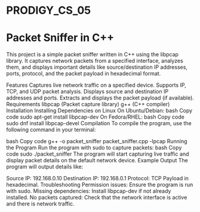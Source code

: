 # PRODIGY_CS_05

# Packet Sniffer in C++

This project is a simple packet sniffer written in C++ using the libpcap library. It captures network packets from a specified interface, analyzes them, and displays important details like source/destination IP addresses, ports, protocol, and the packet payload in hexadecimal format.

Features
Captures live network traffic on a specified device.
Supports IP, TCP, and UDP packet analysis.
Displays source and destination IP addresses and ports.
Extracts and displays the packet payload (if available).
Requirements
libpcap (Packet capture library)
g++ (C++ compiler)
Installation
Installing Dependencies on Linux
On Ubuntu/Debian:
bash
Copy code
sudo apt-get install libpcap-dev
On Fedora/RHEL:
bash
Copy code
sudo dnf install libpcap-devel
Compilation
To compile the program, use the following command in your terminal:

bash
Copy code
g++ -o packet_sniffer packet_sniffer.cpp -lpcap
Running the Program
Run the program with sudo to capture packets:
bash
Copy code
sudo ./packet_sniffer
The program will start capturing live traffic and display packet details on the default network device.
Example Output
The program will output details like:

Source IP: 192.168.0.10
Destination IP: 192.168.0.1
Protocol: TCP
Payload in hexadecimal.
Troubleshooting
Permission issues: Ensure the program is run with sudo.
Missing dependencies: Install libpcap-dev if not already installed.
No packets captured: Check that the network interface is active and there is network traffic.
